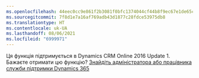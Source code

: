 ```yaml
---
ms.openlocfilehash: 44eec0cc9e861f2b3081f0bfc1374044cf44b8f9ec67e1de65cd29cc27f9ad2e
ms.sourcegitcommit: 7f8d1e7a16af769adb43d1877c28fdce53975db8
ms.translationtype: HT
ms.contentlocale: uk-UA
ms.lasthandoff: 08/06/2021
ms.locfileid: "6999971"
---
```

Ця функція підтримується в Dynamics CRM Online 2016 Update 1. Бажаєте отримати цю функцію? [Знайдіть адміністратора або працівника служби підтримки Dynamics 365](/dynamics365/customerengagement/on-premises/basics/find-administrator-support)